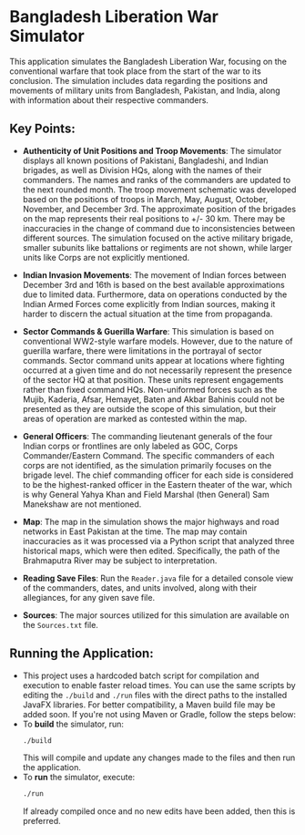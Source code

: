 # Bangladesh Liberation War Simulator

This application simulates the Bangladesh Liberation War, focusing on the conventional warfare that took place from the start of the war to its conclusion. The simulation includes data regarding the positions and movements of military units from Bangladesh, Pakistan, and India, along with information about their respective commanders.

## Key Points:
- **Authenticity of Unit Positions and Troop Movements**: 
  The simulator displays all known positions of Pakistani, Bangladeshi, and Indian brigades, as well as Division HQs, along with the names of their commanders. The names and ranks of the commanders are updated to the next rounded month. The troop movement schematic was developed based on the positions of troops in March, May, August, October, November, and December 3rd. The approximate position of the brigades on the map represents their real positions to +/- 30 km. There may be inaccuracies in the change of command due to inconsistencies between different sources. The simulation focused on the active military brigade, smaller subunits like battalions or regiments are not shown, while larger units like Corps are not explicitly mentioned.

- **Indian Invasion Movements**: 
  The movement of Indian forces between December 3rd and 16th is based on the best available approximations due to limited data. Furthermore, data on operations conducted by the Indian Armed Forces come explicitly from Indian sources, making it harder to discern the actual situation at the time from propaganda.

- **Sector Commands & Guerilla Warfare**: 
  This simulation is based on conventional WW2-style warfare models. However, due to the nature of guerilla warfare, there were limitations in the portrayal of sector commands. Sector command units appear at locations where fighting occurred at a given time and do not necessarily represent the presence of the sector HQ at that position. These units represent engagements rather than fixed command HQs. Non-uniformed forces such as the Mujib, Kaderia, Afsar, Hemayet, Baten and Akbar Bahinis could not be presented as they are outside the scope of this simulation, but their areas of operation are marked as contested within the map. 

- **General Officers**:
  The commanding lieutenant generals of the four Indian corps or frontlines are only labeled as GOC, Corps Commander/Eastern Command. The specific commanders of each corps are not identified, as the simulation primarily focuses on the brigade level. The chief commanding officer for each side is considered to be the highest-ranked officer in the Eastern theater of the war, which is why General Yahya Khan and Field Marshal (then General) Sam Manekshaw are not mentioned.

- **Map**: 
  The map in the simulation shows the major highways and road networks in East Pakistan at the time. The map may contain inaccuracies as it was processed via a Python script that analyzed three historical maps, which were then edited. Specifically, the path of the Brahmaputra River may be subject to interpretation.

- **Reading Save Files**: 
  Run the `Reader.java` file for a detailed console view of the commanders, dates, and units involved, along with their allegiances, for any given save file.

- **Sources**:
  The major sources utilized for this simulation are available on the ```Sources.txt``` file.

## Running the Application:
- This project uses a hardcoded batch script for compilation and execution to enable faster reload times. You can use the same scripts by editing the `./build` and `./run` files with the direct paths to the installed JavaFX libraries. For better compatibility, a Maven build file may be added soon. If you're not using Maven or Gradle, follow the steps below:
- To **build** the simulator, run:
  ```bash
  ./build
  ```
  This will compile and update any changes made to the files and then run the application.
- To **run** the simulator, execute:
  ```bash
  ./run
  ```
  If already compiled once and no new edits have been added, then this is preferred.
